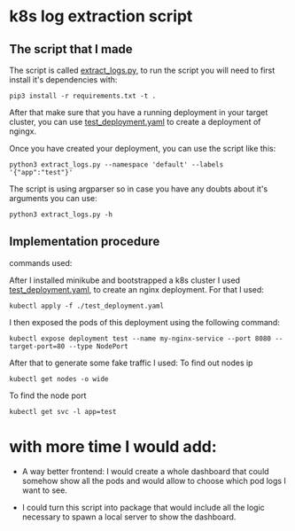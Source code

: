 # k8s log extraction script

## The script that I made

The script is called [extract_logs.py](extract_logs.py), to run the script you will
need to first install it's dependencies with:

```
pip3 install -r requirements.txt -t .
```

After that make sure that you have a running deployment in your target cluster, you can use
[test_deployment.yaml](test_deployment.yaml) to create a deployment of ngingx.

Once you have created your deployment, you can use the script like this:

```
python3 extract_logs.py --namespace 'default' --labels '{"app":"test"}'
```

The script is using argparser so in case you have any doubts about it's arguments you can use:

```
python3 extract_logs.py -h
```

## Implementation procedure

commands used:

After I installed minikube and bootstrapped a k8s cluster I used [test_deployment.yaml](./test_deployment.yaml), to create an nginx deployment. For that I used:

```
kubectl apply -f ./test_deployment.yaml
```

I then exposed the pods of this deployment using the following command:

```
kubectl expose deployment test --name my-nginx-service --port 8080 --target-port=80 --type NodePort
```

After that to generate some fake traffic I used:
To find out nodes ip

```
kubectl get nodes -o wide
```

To find the node port

```
kubectl get svc -l app=test
```

# with more time I would add:

- A way better frontend: I would create a whole dashboard that could somehow
  show all the pods and would allow to choose which pod logs I want to see.

- I could turn this script into package that would include all the logic necessary
  to spawn a local server to show the dashboard.
